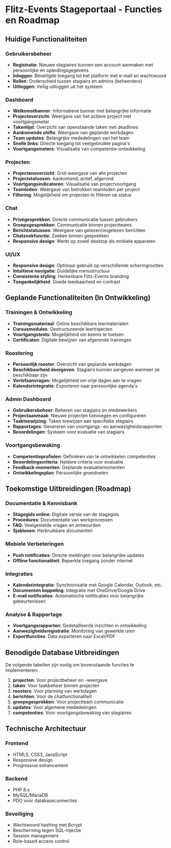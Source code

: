 # Flitz-Events Stageportaal - Functies en Roadmap

## Huidige Functionaliteiten

### Gebruikersbeheer
- **Registratie**: Nieuwe stagiaires kunnen een account aanmaken met persoonlijke en opleidingsgegevens
- **Inloggen**: Beveiligde toegang tot het platform met e-mail en wachtwoord
- **Rollen**: Onderscheid tussen stagiairs en admins (beheerders)
- **Uitloggen**: Veilig uitloggen uit het systeem

### Dashboard
- **Welkomstbanner**: Informatieve banner met belangrijke informatie
- **Projectoverzicht**: Weergave van het actieve project met voortgangsmeter
- **Takenlijst**: Overzicht van openstaande taken met deadlines
- **Aankomende shifts**: Weergave van geplande werkdagen
- **Team updates**: Belangrijke mededelingen van het team
- **Snelle links**: Directe toegang tot veelgebruikte pagina's
- **Voortgangsmeters**: Visualisatie van competentie-ontwikkeling

### Projecten
- **Projectenoverzicht**: Grid-weergave van alle projecten
- **Projectstatussen**: Aankomend, actief, afgerond
- **Voortgangsindicatoren**: Visualisatie van projectvoortgang
- **Teamleden**: Weergave van betrokken teamleden per project
- **Filtering**: Mogelijkheid om projecten te filteren op status

### Chat
- **Privégesprekken**: Directe communicatie tussen gebruikers
- **Groepsgesprekken**: Communicatie binnen projectteams
- **Berichtstatussen**: Weergave van gelezen/ongelezen berichten
- **Chatzoekfunctie**: Zoeken binnen gesprekken
- **Responsive design**: Werkt op zowel desktop als mobiele apparaten

### UI/UX
- **Responsive design**: Optimaal gebruik op verschillende schermgroottes
- **Intuïtieve navigatie**: Duidelijke menustructuur
- **Consistente styling**: Herkenbare Flitz-Events branding
- **Toegankelijkheid**: Goede leesbaarheid en contrast

## Geplande Functionaliteiten (In Ontwikkeling)

### Trainingen & Ontwikkeling
- **Trainingsmateriaal**: Online beschikbare leermaterialen
- **Cursusmodules**: Gestructureerde leertrajecten
- **Voortgangstests**: Mogelijkheid om kennis te toetsen
- **Certificaten**: Digitale bewijzen van afgeronde trainingen

### Roostering
- **Persoonlijk rooster**: Overzicht van geplande werkdagen
- **Beschikbaarheid doorgeven**: Stagiairs kunnen aangeven wanneer ze beschikbaar zijn
- **Verlofaanvragen**: Mogelijkheid om vrije dagen aan te vragen
- **Kalenderintegratie**: Exporteren naar persoonlijke agenda's

### Admin Dashboard
- **Gebruikersbeheer**: Beheren van stagiairs en medewerkers
- **Projectaanmaak**: Nieuwe projecten toevoegen en configureren
- **Taaktoewijzing**: Taken toewijzen aan specifieke stagiairs
- **Rapportages**: Genereren van voortgangs- en aanwezigheidsrapporten
- **Beoordelingen**: Systeem voor evaluatie van stagiairs

### Voortgangsbewaking
- **Competentieprofielen**: Definiëren van te ontwikkelen competenties
- **Beoordelingscriteria**: Heldere criteria voor evaluatie
- **Feedback-momenten**: Geplande evaluatiemomenten
- **Ontwikkelingsplan**: Persoonlijke groeidoelen

## Toekomstige Uitbreidingen (Roadmap)

### Documentatie & Kennisbank
- **Stagegids online**: Digitale versie van de stagegids
- **Procedures**: Documentatie van werkprocessen
- **FAQ**: Veelgestelde vragen en antwoorden
- **Sjablonen**: Herbruikbare documenten

### Mobiele Verbeteringen
- **Push notificaties**: Directe meldingen voor belangrijke updates
- **Offline functionaliteit**: Beperkte toegang zonder internet

### Integraties
- **Kalenderintegratie**: Synchronisatie met Google Calendar, Outlook, etc.
- **Documenten koppeling**: Integratie met OneDrive/Google Drive
- **E-mail notificaties**: Automatische notificaties voor belangrijke gebeurtenissen

### Analyse & Rapportage
- **Voortgangsrapporten**: Gedetailleerde inzichten in ontwikkeling
- **Aanwezigheidsregistratie**: Monitoring van gewerkte uren
- **Exportfuncties**: Data exporteren naar Excel/PDF

## Benodigde Database Uitbreidingen

De volgende tabellen zijn nodig om bovenstaande functies te implementeren:

1. **projecten**: Voor projectbeheer en -weergave
2. **taken**: Voor taakbeheer binnen projecten
3. **roosters**: Voor planning van werkdagen
4. **berichten**: Voor de chatfunctionaliteit
5. **groepsgesprekken**: Voor projectteam communicatie
6. **updates**: Voor algemene mededelingen
7. **competenties**: Voor voortgangsbewaking van stagiaires

## Technische Architectuur

### Frontend
- HTML5, CSS3, JavaScript
- Responsive design
- Progressive enhancement 

### Backend
- PHP 8.x
- MySQL/MariaDB
- PDO voor databaseconnecties

### Beveiliging
- Wachtwoord hashing met Bcrypt
- Bescherming tegen SQL-injectie
- Session management
- Role-based access control
